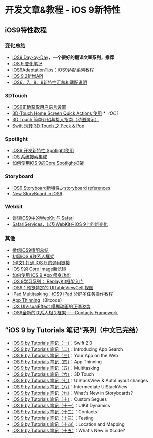 # 开发文章&教程 - iOS 9新特性
## iOS9特性教程
### 变化总结
- [iOS9 Day-by-Day][1]，**一个很好的翻译文章系列，推荐**
- [iOS 9 变化笔记][2]
- [iOS9AdaptationTips][3]：iOS9适配系列教程
- [iOS 9.2新增API][4]
- [iOS6、7、8、9新特性汇总和适配说明][5]

### 3DTouch
- [iOS9正确获取用户语言设置][6]
- [3D-Touch Home Screen Quick Actions 使用][7] _\*（OC）_
- [3D Touch 简单介绍与接入指南（动图演示）][8]
- [Swift 玩转 3D Touch 之 Peek & Pop][9]

### Spotlight
- [iOS9 开发新特性 Spotlight使用][10]
- [iOS 系统搜索集成][11]
- [如何使用iOS 9的Core Spotlight框架][12]

### Storyboard
- [iOS9 Storyboard新特性之storyboard references][13]
- [New StoryBoard in iOS9][14]

### Webkit
- [谈谈iOS9中的WebKit 与 Safari][15]
- [SafariServices，以及WebKit在iOS 9上的新变化][16]

### 其他
- [微信iOS9适配总结][17]
- [初窥iOS 9联系人框架][18]
- [(译文) 打通 iOS 9 的通用链接][19]
- [iOS 9的 Core Image新滤镜][20]
- [如何使用 iOS 9 App 瘦身功能][21]
- [iOS 9学习系列： ReplayKit框架入门][22]
- [iOS9：预览特定的 UITableViewCell 视图][23]
- [iPad Multitasking：iOS9 iPad 分屏多任务操作教程][24]
- [App Thinning][25]（Bitcode）
- [iOS UIVisualEffect 模糊动画的正确姿势][26]
- [iOS9全新的联系人相关框架——Contacts Framework][27]

## ”iOS 9 by Tutorials 笔记“系列（中文已完结）
- [iOS 9 by Tutorials 笔记（一）][28]：Swift 2.0
- [iOS 9 by Tutorials 笔记（二）][29]：Introducing App Search
- [iOS 9 by Tutorials 笔记（三）][30]：Your App on the Web
- [iOS 9 by Tutorials 笔记（四）][31]：App Thinning
- [iOS 9 by Tutorials 笔记（五）][32]：Multitasking
- [iOS 9 by Tutorials 笔记（六）][33]：3D Touch
- [iOS 9 by Tutorials 笔记（七）][34]：UIStackView & AutoLayout changes 
- [iOS 9 by Tutorials 笔记（八）][35]：Intermediate UIStackView
- [iOS 9 by Tutorials 笔记（九）][36]：What's New in Storyboards?
- [iOS 9 by Tutorials 笔记（十）][37]：Custom Segues
- [iOS 9 by Tutorials 笔记（十一）][38]：UIKit Dynamics
- [iOS 9 by Tutorials 笔记（十二）][39]：Contacts
- [iOS 9 by Tutorials 笔记（十三）][40]：Testing
- [iOS 9 by Tutorials 笔记（十四）][41]：Location and Mapping
- [iOS 9 by Tutorials 笔记（十五）][42]：What's New in Xcode?

[1]:	http://www.jianshu.com/p/3768b9c65974
[2]:	http://segmentfault.com/a/1190000003794595
[3]:	https://github.com/ChenYilong/iOS9AdaptationTips "iOS9AdaptationTips"
[4]:	http://www.cnblogs.com/salam/p/5146942.html "iOS 9.2新增API"
[5]:	http://www.jianshu.com/p/fe9b542392e4 "iOS6、7、8、9新特性汇总和适配说明"
[6]:	http://blog.yourtion.com/get-current-language-on-ios9.html
[7]:	http://www.cnblogs.com/wb145230/p/4936596.html "3D-Touch Home Screen Quick Actions 使用"
[8]:	http://www.jianshu.com/p/dd86f7ca3b8a "3D Touch 简单介绍与接入指南（动图演示）"
[9]:	http://www.cnblogs.com/Ray-liang/p/4983592.html "Swift 玩转 3D Touch 之 Peek & Pop"
[10]:	http://www.cnblogs.com/jgCho/p/4961435.html "iOS9 开发新特性 Spotlight使用"
[11]:	https://realm.io/cn/news/jack-nutting-search-api-ios/ "iOS 系统搜索集成"
[12]:	http://www.cocoachina.com/ios/20160128/15163.html
[13]:	http://www.lvesli.com/?p=356 "iOS9 Storyboard新特性之storyboard references"
[14]:	http://segmentfault.com/a/1190000003957293 "New StoryBoard in iOS9"
[15]:	http://www.cnblogs.com/Ray-liang/p/4961702.html "谈谈iOS9中的WebKit 与 Safari"
[16]:	http://www.hotobear.com/?p=1031 "SafariServices，以及WebKit在iOS 9上的新变化"
[17]:	http://mp.weixin.qq.com/s?__biz=MzAwNDY1ODY2OQ==&mid=400069917&idx=1&sn=ac651a2ba788980fb6730dc0c322293c&scene=0#rd
[18]:	http://www.cocoachina.com/ios/20151111/14077.html
[19]:	http://amonxu.com/2015/08/18/2015-08-18-Breaking-down-iOS9-Universal-Links/ "(译文) 打通 iOS 9 的通用链接"
[20]:	http://www.cocoachina.com/ios/20151118/14253.html
[21]:	http://swift.gg/2016/01/07/app-thinning-appcoda/ "如何使用 iOS 9 App 瘦身功能"
[22]:	http://www.cocoachina.com/ios/20160318/15716.html
[23]:	http://swift.gg/2016/04/12/peek-pop-view-inside-tableviewcell/ "iOS9：预览特定的 UITableViewCell 视图"
[24]:	http://segmentfault.com/a/1190000003794618 "iPad Multitasking：iOS9 iPad 分屏多任务操作教程"
[25]:	http://www.cnblogs.com/jvan/p/5473312.html "App Thinning"
[26]:	http://www.jianshu.com/p/97597719f0fa "iOS UIVisualEffect 模糊动画的正确姿势"
[27]:	http://www.cnblogs.com/allencelee/p/5604048.html "iOS9全新的联系人相关框架——Contacts Framework"
[28]:	http://chengway.in/ios-9-by-tutorials-bi-ji/ "iOS 9 by Tutorials 笔记（一）"
[29]:	http://chengway.in/ios-9-by-tutorials-bi-ji-er/ "iOS 9 by Tutorials 笔记（二）"
[30]:	http://chengway.in/ios-9-by-tutorials-bi-ji-san/ "iOS 9 by Tutorials 笔记（三）"
[31]:	http://chengway.in/ios-9-by-tutorials-bi-ji-si/ "iOS 9 by Tutorials 笔记（四）"
[32]:	http://chengway.in/ios-9-by-tutorials-bi-ji-wu/ "iOS 9 by Tutorials 笔记（五）"
[33]:	http://chengway.in/ios-9-by-tutorials-bi-ji-liu/ "iOS 9 by Tutorials 笔记（六）"
[34]:	http://chengway.in/ios-9-by-tutorials-bi-ji-qi/ "iOS 9 by Tutorials 笔记（七）"
[35]:	http://chengway.in/ios-9-by-tutorials-bi-ji-ba/ "iOS 9 by Tutorials 笔记（八）"
[36]:	http://chengway.in/ios-9-by-tutorials-bi-ji-jiu/ "iOS 9 by Tutorials 笔记（九）"
[37]:	http://chengway.in/ios-9-by-tutorials-bi-ji-shi/ "iOS 9 by Tutorials 笔记（十）"
[38]:	http://chengway.in/ios-9-by-tutorials-bi-ji-shi-yi/ "iOS 9 by Tutorials 笔记（十一）"
[39]:	http://chengway.in/ios-9-by-tutorials-bi-ji-shi-er/ "iOS 9 by Tutorials 笔记（十二）"
[40]:	http://chengway.in/ios-9-by-tutorials-bi-ji-shi-san/ "iOS 9 by Tutorials 笔记（十三）"
[41]:	http://chengway.in/ios-9-by-tutorials-bi-ji-shi-si/ "iOS 9 by Tutorials 笔记（十四）"
[42]:	http://chengway.in/ios-9-by-tutorials-bi-ji-shi-wu/ "iOS 9 by Tutorials 笔记（十五）"
